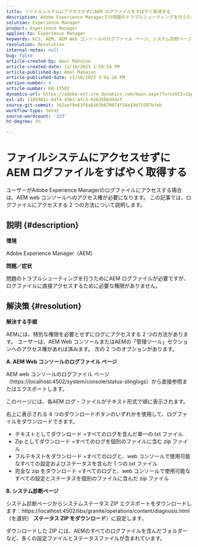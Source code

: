```yaml
---
title: ファイルシステムにアクセスせずにAEM ログファイルをすばやく取得する
description: Adobe Experience Managerでの問題のトラブルシューティングを行うためのログファイルへのアクセス方法について説明します。 AEM web コンソールへのアクセス権が必要になる場合があります。
solution: Experience Manager
product: Experience Manager
applies-to: Experience Manager
keywords: KCS, AEM, AEM Web コンソールのログファイル ページ，システム診断ページ
resolution: Resolution
internal-notes: null
bug: false
article-created-by: Amol Mahajan
article-created-date: 11/10/2023 1:58:54 PM
article-published-by: Amol Mahajan
article-published-date: 11/10/2023 3:01:16 PM
version-number: 4
article-number: KA-17503
dynamics-url: https://adobe-ent.crm.dynamics.com/main.aspx?forceUCI=1&pagetype=entityrecord&etn=knowledgearticle&id=3ef38345-d17f-ee11-8179-6045bd006704
exl-id: 1185981c-6df4-4561-afc3-92635bbd4dcf
source-git-commit: 362aef9e63f8a0303b670074f58e19d75587bfeb
workflow-type: tm+mt
source-wordcount: '323'
ht-degree: 2%

---
```


# ファイルシステムにアクセスせずにAEM ログファイルをすばやく取得する


ユーザーがAdobe Experience Managerのログファイルにアクセスする場合は、AEM web コンソールへのアクセス権が必要になります。 この記事では、ログファイルにアクセスする 2 つの方法について説明します。

## 説明 {#description}


<b>環境</b>

Adobe Experience Manager（AEM）

<b>問題／症状</b>

問題のトラブルシューティングを行うためにAEM ログファイルが必要ですが、ログファイルに直接アクセスするために必要な権限がありません。


## 解決策 {#resolution}


<b>解決する手順</b>

AEMには、特別な権限を必要とせずにログにアクセスする 2 つの方法があります。 ユーザーは、AEM Web コンソールまたはAEMの「管理ツール」セクションへのアクセス権があれば済みます。 次の 2 つのオプションがあります。

<b>A. AEM Web コンソールのログファイル ページ</b>

AEM web コンソールのログファイル ページ（https://localhost:4502/system/console/status-slinglogs）から直接参照またはエクスポートします。

このページには、各AEM ログ・ファイルがテキスト形式で順に表示されます。

右上に表示される 4 つのダウンロードボタンのいずれかを使用して、ログファイルをダウンロードできます。

- テキストとしてダウンロード =すべてのログを含んだ単一の.txt ファイル
- Zip としてダウンロード =すべてのログを個別のファイルに含む zip ファイル
- フルテキストをダウンロード =すべてのログと、web コンソールで使用可能なすべての設定およびステータスを含んだ 1 つの.txt ファイル
- 完全な zip をダウンロード =すべてのログと、web コンソールで使用可能なすべての設定とステータスを個別のファイルに含んだ zip ファイル


<b>B. システム診断ページ</b>

システム診断ページからシステムステータス ZIP エクスポートをダウンロードします：https://localhost:4502/libs/granite/operations/content/diagnosis.html （を選択） <b>ステータス ZIP をダウンロード</b>）に設定します。

ダウンロードした ZIP には、AEMのすべてのログファイルを含んだフォルダーなど、多くの設定ファイルとステータスファイルが含まれています。
